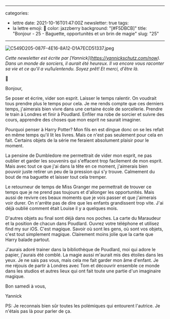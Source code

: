 
---
categories:
- lettre
date: 2021-10-16T01:47:00Z
newsletter: true
tags:
- la lettre
emoji: 💌
color: jazzberry
background: "[#F5DBCB]"
title: "Bonjour - 25 - Baguette, opportunités et un brin de magie"
slug: "25"
---
<p><img src="https://buttondown.s3.amazonaws.com/images/8fdb798f-ccc4-4cff-b6c6-66f0ce8c7e15.jpeg" alt="C549D205-087F-4E16-8A12-D1A7ECD51337.jpeg"></p><p></p><p><em>Cette newsletter est écrite par [Yannick](</em><a target="_blank" rel="noopener noreferrer nofollow" href="https://yannickschutz.com/now"><em>https://yannickschutz.com/now</em></a><em>). Dans un monde de sorciers, il aurait été heureux. Il va encore vous raconter sa vie et ce qu'il a vu/lu/entendu. Soyez prêt! Et merci, d'être là.</em></p><p>👋 </p><p>Bonjour,</p><p>Se poser et écrire, vider son esprit. Laisser le temps ralentir. On voudrait tous prendre plus le temps pour cela. Je me rends compte que ces derniers temps, j'aimerais bien vivre dans une certaine école de sorcellerie. Prendre le train à Londres et finir à Poudlard. Enfiler ma robe de sorcier et suivre des cours, apprendre des choses que mon esprit ne saurait imaginer. </p><p>Pourquoi penser à Harry Potter? Mon fils en est dingue donc on se les refait en même temps qu'il lit les livres. Mais ce n'est pas seulement pour cela en fait. Certains objets de la série me feraient absolument plaisir pour le moment.</p><p>La pensine de Dumbledore me permettrait de vider mon esprit, ne pas oublier et garder les souvenirs qui s'effacent trop facilement de mon esprit. Mais avec tout ce que j'ai dans la tête en ce moment, j'aimerais bien pouvoir juste retirer un peu de la pression qui s'y trouve. Calmement du bout de ma baguette et laisser tout cela tremper.</p><p>Le retourneur de temps de Miss Granger me permettrait de trouver ce temps que je ne prend pas toujours et d'allonger les opportunités. Mais aussi de revivre ces beaux moments que je vois passer et que j'aimerais voir durer. On n'arrête pas de dire que les enfants grandissent trop vite. J'ai déjà oublié comment était Louise il y a quelques mois. </p><p>D'autres objets au final sont déjà dans nos poches. La carte du Maraudeur et la position de chacun dans Poudlard. Ouvrez votre téléphone et utilisez find my sur iOS. C'est magique. Savoir où sont les gens, où sont vos objets, c'est tout simplement magique. Clairement moins jolie que la carte que Harry balade partout.</p><p>J'aurais adoré trainer dans la bibliothèque de Poudlard, moi qui adore le papier, j'aurais été comblé. La magie aussi m'aurait mis des étoiles dans les yeux. Je ne sais pas vous, mais cela me fait garder mon âme d'enfant. Je me réjouis de partir à Londres avec Tom et découvrir ensemble ce monde dans les studios et autres lieux qui ont fait toute une partie d'un imaginaire magique. </p><p>Bon samedi à vous,</p><p>Yannick</p><p>PS: Je reconnais bien sûr toutes les polémiques qui entourent l'autrice. Je n'étais pas là pour parler de ça.</p>
